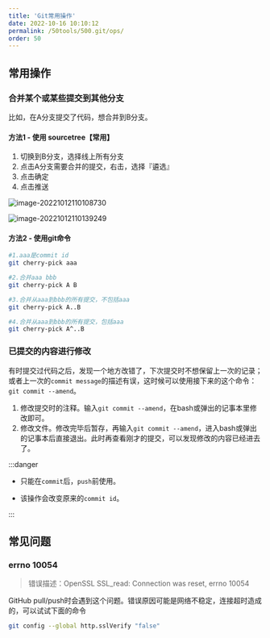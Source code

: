 ```yaml
---
title: 'Git常用操作'
date: 2022-10-16 10:10:12
permalink: /50tools/500.git/ops/
order: 50
---
```


## 常用操作

### 合并某个或某些提交到其他分支

比如，在A分支提交了代码，想合并到B分支。

#### 方法1 - 使用 sourcetree【常用】

1. 切换到B分支，选择线上所有分支
2. 点击A分支需要合并的提交，右击，选择『遴选』
3. 点击确定
4. 点击推送

![image-20221012110108730](https://iyesblogimg.oss-cn-chengdu.aliyuncs.com/img01/image-20221012110108730.png)

![image-20221012110139249](https://iyesblogimg.oss-cn-chengdu.aliyuncs.com/img01/image-20221012110139249.png)

#### 方法2 - 使用git命令

```sh
#1.aaa是commit id
git cherry-pick aaa 

#2.合并aaa bbb
git cherry-pick A B 

#3.合并从aaa到bbb的所有提交，不包括aaa
git cherry-pick A..B 

#4.合并从aaa到bbb的所有提交，包括aaa
git cherry-pick A^..B
```



### 已提交的内容进行修改

有时提交过代码之后，发现一个地方改错了，下次提交时不想保留上一次的记录；或者上一次的`commit message`的描述有误，这时候可以使用接下来的这个命令：`git commit --amend`。

1. 修改提交时的注释。输入`git commit --amend`，在bash或弹出的记事本里修改即可。
2. 修改文件。修改完毕后暂存，再输入`git commit --amend`，进入bash或弹出的记事本后直接退出。此时再查看刚才的提交，可以发现修改的内容已经进去了。

:::danger

- 只能在`commit`后，`push`前使用。

- 该操作会改变原来的`commit id`。

:::


## 常见问题

### errno 10054

> 错误描述：OpenSSL SSL_read: Connection was reset, errno 10054

GitHub pull/push时会遇到这个问题。错误原因可能是网络不稳定，连接超时造成的，可以试试下面的命令

```sh
git config --global http.sslVerify "false"
```

















